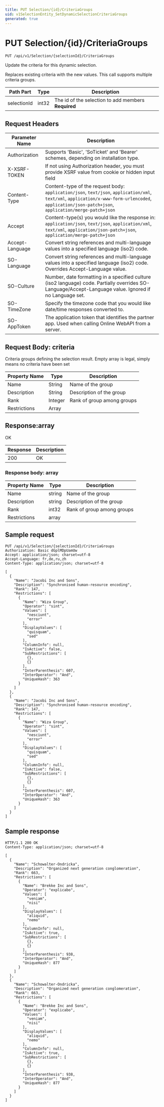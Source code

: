 ```yaml
---
title: PUT Selection/{id}/CriteriaGroups
uid: v1SelectionEntity_SetDynamicSelectionCriteriaGroups
generated: true
---
```


# PUT Selection/{id}/CriteriaGroups

```http
PUT /api/v1/Selection/{selectionId}/CriteriaGroups
```

Update the criteria for this dynamic selection.


Replaces existing criteria with the new values. This call supports multiple criteria groups.





| Path Part | Type | Description |
|-----------|------|-------------|
| selectionId | int32 | The id of the selection to add members **Required** |



## Request Headers

| Parameter Name | Description |
|----------------|-------------|
| Authorization  | Supports 'Basic', 'SoTicket' and 'Bearer' schemes, depending on installation type. |
| X-XSRF-TOKEN   | If not using Authorization header, you must provide XSRF value from cookie or hidden input field |
| Content-Type | Content-type of the request body: `application/json`, `text/json`, `application/xml`, `text/xml`, `application/x-www-form-urlencoded`, `application/json-patch+json`, `application/merge-patch+json` |
| Accept         | Content-type(s) you would like the response in: `application/json`, `text/json`, `application/xml`, `text/xml`, `application/json-patch+json`, `application/merge-patch+json` |
| Accept-Language | Convert string references and multi-language values into a specified language (iso2) code. |
| SO-Language | Convert string references and multi-language values into a specified language (iso2) code. Overrides Accept-Language value. |
| SO-Culture | Number, date formatting in a specified culture (iso2 language) code. Partially overrides SO-Language/Accept-Language value. Ignored if no Language set. |
| SO-TimeZone | Specify the timezone code that you would like date/time responses converted to. |
| SO-AppToken | The application token that identifies the partner app. Used when calling Online WebAPI from a server. |

## Request Body: criteria 

Criteria groups defining the selection result. Empty array is legal, simply means no criteria have been set 

| Property Name | Type |  Description |
|----------------|------|--------------|
| Name | String | Name of the group |
| Description | String | Description of the group |
| Rank | Integer | Rank of group among groups |
| Restrictions | Array |  |

## Response:array

OK

| Response | Description |
|----------------|-------------|
| 200 | OK |

### Response body: array

| Property Name | Type |  Description |
|----------------|------|--------------|
| Name | string | Name of the group |
| Description | string | Description of the group |
| Rank | int32 | Rank of group among groups |
| Restrictions | array |  |

## Sample request

```http!
PUT /api/v1/Selection/{selectionId}/CriteriaGroups
Authorization: Basic dGplMDpUamUw
Accept: application/json; charset=utf-8
Accept-Language: fr,de,ru,zh
Content-Type: application/json; charset=utf-8

[
  {
    "Name": "Jacobi Inc and Sons",
    "Description": "Synchronised human-resource encoding",
    "Rank": 147,
    "Restrictions": [
      {
        "Name": "Wiza Group",
        "Operator": "sint",
        "Values": [
          "nesciunt",
          "error"
        ],
        "DisplayValues": [
          "quisquam",
          "sed"
        ],
        "ColumnInfo": null,
        "IsActive": false,
        "SubRestrictions": [
          {},
          {}
        ],
        "InterParenthesis": 607,
        "InterOperator": "And",
        "UniqueHash": 363
      }
    ]
  },
  {
    "Name": "Jacobi Inc and Sons",
    "Description": "Synchronised human-resource encoding",
    "Rank": 147,
    "Restrictions": [
      {
        "Name": "Wiza Group",
        "Operator": "sint",
        "Values": [
          "nesciunt",
          "error"
        ],
        "DisplayValues": [
          "quisquam",
          "sed"
        ],
        "ColumnInfo": null,
        "IsActive": false,
        "SubRestrictions": [
          {},
          {}
        ],
        "InterParenthesis": 607,
        "InterOperator": "And",
        "UniqueHash": 363
      }
    ]
  }
]
```

## Sample response

```http_
HTTP/1.1 200 OK
Content-Type: application/json; charset=utf-8

[
  {
    "Name": "Schowalter-Ondricka",
    "Description": "Organized next generation conglomeration",
    "Rank": 663,
    "Restrictions": [
      {
        "Name": "Brekke Inc and Sons",
        "Operator": "explicabo",
        "Values": [
          "veniam",
          "nisi"
        ],
        "DisplayValues": [
          "aliquid",
          "nemo"
        ],
        "ColumnInfo": null,
        "IsActive": true,
        "SubRestrictions": [
          {},
          {}
        ],
        "InterParenthesis": 938,
        "InterOperator": "And",
        "UniqueHash": 877
      }
    ]
  },
  {
    "Name": "Schowalter-Ondricka",
    "Description": "Organized next generation conglomeration",
    "Rank": 663,
    "Restrictions": [
      {
        "Name": "Brekke Inc and Sons",
        "Operator": "explicabo",
        "Values": [
          "veniam",
          "nisi"
        ],
        "DisplayValues": [
          "aliquid",
          "nemo"
        ],
        "ColumnInfo": null,
        "IsActive": true,
        "SubRestrictions": [
          {},
          {}
        ],
        "InterParenthesis": 938,
        "InterOperator": "And",
        "UniqueHash": 877
      }
    ]
  }
]
```